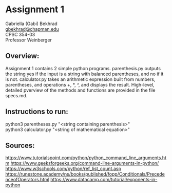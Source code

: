 # Assignment 1

Gabriella (Gabi) Bekhrad  
gbekhrad@chapman.edu  
CPSC 354-03  
Professor Weinberger  

## Overview: 
Assignment 1 contains 2 simple python programs. 
parenthesis.py outputs the string yes if the input is a string with balanced parentheses, and no if it is not.
calculator.py takes an arithmetic expression built from numbers, parentheses, and operations +, *, ^, and displays the result.
High-level, detailed pverview of the methods and functions are provided in the file specs.md. 

## Instructions to run:
python3 parentheses.py "\<string containing parenthesis>"  
python3 calculator.py "\<string of mathematical equation>"

## Sources:
https://www.tutorialspoint.com/python/python_command_line_arguments.htm
https://www.geeksforgeeks.org/command-line-arguments-in-python/
https://www.w3schools.com/python/ref_list_count.asp 
https://runestone.academy/ns/books/published/fopp/Conditionals/PrecedenceofOperators.html
https://www.datacamp.com/tutorial/exponents-in-python 
